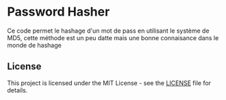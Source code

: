 # Password Hasher
Ce code permet le hashage d'un mot de pass en utilisant le système de MD5, cette méthode est un peu datte mais une bonne connaisance dans le monde de hashage 


## License
This project is licensed under the MIT License - see the [LICENSE](LICENSE.txt) file for details.
